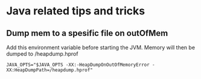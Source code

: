 # Java related tips and tricks

## Dump mem to a spesific file on outOfMem
Add this environment variable before starting the JVM. Memory will then be dumped to /heapdump.hprof
```
JAVA_OPTS="$JAVA_OPTS -XX:-HeapDumpOnOutOfMemoryError -XX:HeapDumpPath=/heapdump.hprof"
```

